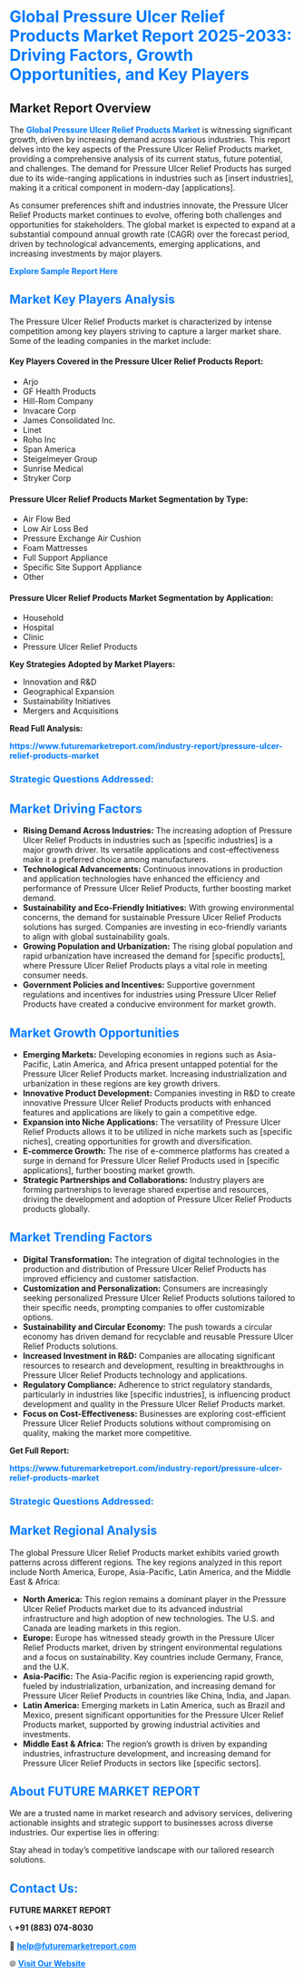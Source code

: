 <h1 style="color: #007BFF;">Global Pressure Ulcer Relief Products Market Report 2025-2033: Driving Factors, Growth Opportunities, and Key Players</h1>

<section id="overview">
<h2>Market Report Overview</h2>
<p>The <a href="https://www.futuremarketreport.com/industry-report/pressure-ulcer-relief-products-market" style="color: #007BFF; text-decoration: none;"><strong>Global Pressure Ulcer Relief Products Market</strong></a> is witnessing significant growth, driven by increasing demand across various industries. This report delves into the key aspects of the Pressure Ulcer Relief Products market, providing a comprehensive analysis of its current status, future potential, and challenges. The demand for Pressure Ulcer Relief Products has surged due to its wide-ranging applications in industries such as [insert industries], making it a critical component in modern-day [applications].</p>
<p>As consumer preferences shift and industries innovate, the Pressure Ulcer Relief Products market continues to evolve, offering both challenges and opportunities for stakeholders. The global market is expected to expand at a substantial compound annual growth rate (CAGR) over the forecast period, driven by technological advancements, emerging applications, and increasing investments by major players.</p>
</section>

<section id="overview">
<p><a href="https://www.futuremarketreport.com/request-sample/reportId=127517" style="color: #007BFF; text-decoration: none;"><strong>Explore Sample Report Here</strong></a></p>
</section>

<section id="key-players">
<h2 style="color: #007BFF;">Market Key Players Analysis</h2>
<p>The Pressure Ulcer Relief Products market is characterized by intense competition among key players striving to capture a larger market share. Some of the leading companies in the market include:</p>
<h4>Key Players Covered in the Pressure Ulcer Relief Products Report:</h4>
<ul><li>Arjo</li><li>GF Health Products</li><li>Hill-Rom Company</li><li>Invacare Corp</li><li>James Consolidated Inc.</li><li>Linet</li><li>Roho Inc</li><li>Span America</li><li>Steigelmeyer Group</li><li>Sunrise Medical</li><li>Stryker Corp</li></ul>
<h4>Pressure Ulcer Relief Products Market Segmentation by Type:</h4>
<ul><li>Air Flow Bed</li><li>Low Air Loss Bed</li><li>Pressure Exchange Air Cushion</li><li>Foam Mattresses</li><li>Full Support Appliance</li><li>Specific Site Support Appliance</li><li>Other</li></ul>

<h4>Pressure Ulcer Relief Products Market Segmentation by Application:</h4>
<ul><li>Household</li><li>Hospital</li><li>Clinic</li><li>Pressure Ulcer Relief Products</li></ul>
<p><strong>Key Strategies Adopted by Market Players:</strong></p>
<ul>
<li>Innovation and R&D</li>
<li>Geographical Expansion</li>
<li>Sustainability Initiatives</li>
<li>Mergers and Acquisitions</li>
</ul>
</section>

<section>
<p><strong>Read Full Analysis: </strong></p><a href="https://www.futuremarketreport.com/industry-report/pressure-ulcer-relief-products-market" style="color: #007BFF; text-decoration: none;"><strong>https://www.futuremarketreport.com/industry-report/pressure-ulcer-relief-products-market</strong></a>
<h3 style="color: #007BFF;">Strategic Questions Addressed:</h3>
</section>

<section id="driving-factors">
<h2 style="color: #007BFF;">Market Driving Factors</h2>
<ul>
<li><strong>Rising Demand Across Industries:</strong> The increasing adoption of Pressure Ulcer Relief Products in industries such as [specific industries] is a major growth driver. Its versatile applications and cost-effectiveness make it a preferred choice among manufacturers.</li>
<li><strong>Technological Advancements:</strong> Continuous innovations in production and application technologies have enhanced the efficiency and performance of Pressure Ulcer Relief Products, further boosting market demand.</li>
<li><strong>Sustainability and Eco-Friendly Initiatives:</strong> With growing environmental concerns, the demand for sustainable Pressure Ulcer Relief Products solutions has surged. Companies are investing in eco-friendly variants to align with global sustainability goals.</li>
<li><strong>Growing Population and Urbanization:</strong> The rising global population and rapid urbanization have increased the demand for [specific products], where Pressure Ulcer Relief Products plays a vital role in meeting consumer needs.</li>
<li><strong>Government Policies and Incentives:</strong> Supportive government regulations and incentives for industries using Pressure Ulcer Relief Products have created a conducive environment for market growth.</li>
</ul>
</section>

<section id="growth-opportunities">
<h2 style="color: #007BFF;">Market Growth Opportunities</h2>
<ul>
<li><strong>Emerging Markets:</strong> Developing economies in regions such as Asia-Pacific, Latin America, and Africa present untapped potential for the Pressure Ulcer Relief Products market. Increasing industrialization and urbanization in these regions are key growth drivers.</li>
<li><strong>Innovative Product Development:</strong> Companies investing in R&D to create innovative Pressure Ulcer Relief Products products with enhanced features and applications are likely to gain a competitive edge.</li>
<li><strong>Expansion into Niche Applications:</strong> The versatility of Pressure Ulcer Relief Products allows it to be utilized in niche markets such as [specific niches], creating opportunities for growth and diversification.</li>
<li><strong>E-commerce Growth:</strong> The rise of e-commerce platforms has created a surge in demand for Pressure Ulcer Relief Products used in [specific applications], further boosting market growth.</li>
<li><strong>Strategic Partnerships and Collaborations:</strong> Industry players are forming partnerships to leverage shared expertise and resources, driving the development and adoption of Pressure Ulcer Relief Products products globally.</li>
</ul>
</section>

<section id="trending-factors">
<h2 style="color: #007BFF;">Market Trending Factors</h2>
<ul>
<li><strong>Digital Transformation:</strong> The integration of digital technologies in the production and distribution of Pressure Ulcer Relief Products has improved efficiency and customer satisfaction.</li>
<li><strong>Customization and Personalization:</strong> Consumers are increasingly seeking personalized Pressure Ulcer Relief Products solutions tailored to their specific needs, prompting companies to offer customizable options.</li>
<li><strong>Sustainability and Circular Economy:</strong> The push towards a circular economy has driven demand for recyclable and reusable Pressure Ulcer Relief Products solutions.</li>
<li><strong>Increased Investment in R&D:</strong> Companies are allocating significant resources to research and development, resulting in breakthroughs in Pressure Ulcer Relief Products technology and applications.</li>
<li><strong>Regulatory Compliance:</strong> Adherence to strict regulatory standards, particularly in industries like [specific industries], is influencing product development and quality in the Pressure Ulcer Relief Products market.</li>
<li><strong>Focus on Cost-Effectiveness:</strong> Businesses are exploring cost-efficient Pressure Ulcer Relief Products solutions without compromising on quality, making the market more competitive.</li>
</ul>
</section>

<section>
<p><strong>Get Full Report: </strong></p><a href="https://www.futuremarketreport.com/industry-report/pressure-ulcer-relief-products-market" style="color: #007BFF; text-decoration: none;"><strong>https://www.futuremarketreport.com/industry-report/pressure-ulcer-relief-products-market</strong></a>
<h3 style="color: #007BFF;">Strategic Questions Addressed:</h3>
</section>


<section id="regional-analysis">
<h2 style="color: #007BFF;">Market Regional Analysis</h2>
<p>The global Pressure Ulcer Relief Products market exhibits varied growth patterns across different regions. The key regions analyzed in this report include North America, Europe, Asia-Pacific, Latin America, and the Middle East & Africa:</p>
<ul>
<li><strong>North America:</strong> This region remains a dominant player in the Pressure Ulcer Relief Products market due to its advanced industrial infrastructure and high adoption of new technologies. The U.S. and Canada are leading markets in this region.</li>
<li><strong>Europe:</strong> Europe has witnessed steady growth in the Pressure Ulcer Relief Products market, driven by stringent environmental regulations and a focus on sustainability. Key countries include Germany, France, and the U.K.</li>
<li><strong>Asia-Pacific:</strong> The Asia-Pacific region is experiencing rapid growth, fueled by industrialization, urbanization, and increasing demand for Pressure Ulcer Relief Products in countries like China, India, and Japan.</li>
<li><strong>Latin America:</strong> Emerging markets in Latin America, such as Brazil and Mexico, present significant opportunities for the Pressure Ulcer Relief Products market, supported by growing industrial activities and investments.</li>
<li><strong>Middle East & Africa:</strong> The region’s growth is driven by expanding industries, infrastructure development, and increasing demand for Pressure Ulcer Relief Products in sectors like [specific sectors].</li>
</ul>
</section>

<footer>
<h2 style="color: #007BFF;">About FUTURE MARKET REPORT</h2>
<p>We are a trusted name in market research and advisory services, delivering actionable insights and strategic support to businesses across diverse industries. Our expertise lies in offering:</p>

<p>Stay ahead in today’s competitive landscape with our tailored research solutions.</p>

<h2 style="color: #007BFF;">Contact Us:</h2>
<p><strong>FUTURE MARKET REPORT</strong></p>
<p>📞 <strong>+91 (883) 074-8030</strong></p>
<p>📧 <strong><a href="mailto:help@futuremarketreport.com" style="color: #007BFF;">help@futuremarketreport.com</a></strong></p>
<p>🌐 <strong><a href="https://www.futuremarketreport.com/" style="color: #007BFF;">Visit Our Website</a></strong></p>
</footer>